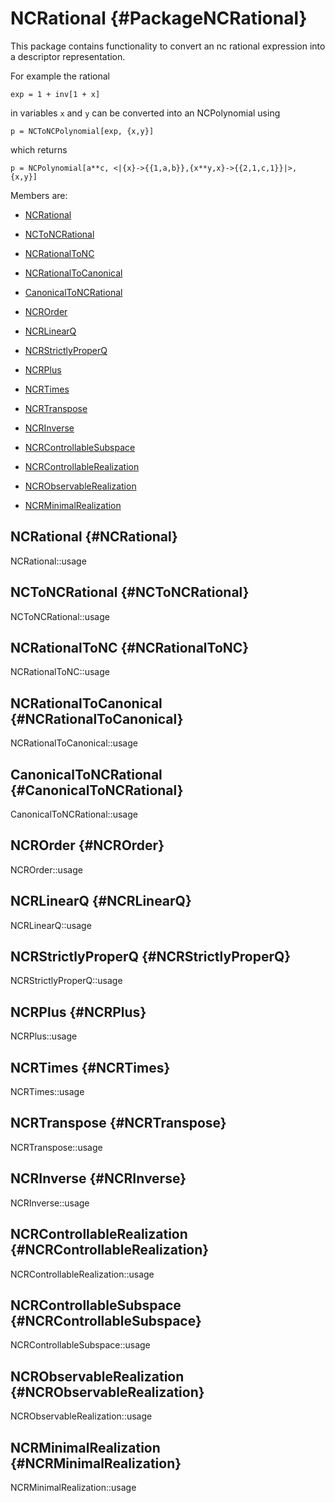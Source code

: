 # NCRational {#PackageNCRational}

This package contains functionality to convert an nc rational expression into a descriptor representation.

For example the rational

    exp = 1 + inv[1 + x]

in variables `x` and `y` can be converted into an NCPolynomial using

    p = NCToNCPolynomial[exp, {x,y}]

which returns

    p = NCPolynomial[a**c, <|{x}->{{1,a,b}},{x**y,x}->{{2,1,c,1}}|>, {x,y}]

Members are:

* [NCRational](#NCRational)
* [NCToNCRational](#NCToNCRational)
* [NCRationalToNC](#NCRationalToNC)
* [NCRationalToCanonical](#NCRationalToCanonical)
* [CanonicalToNCRational](#CanonicalToNCRational)

* [NCROrder](#NCROrder)
* [NCRLinearQ](#NCRLinearQ)
* [NCRStrictlyProperQ](#NCRStrictlyProperQ)

* [NCRPlus](#NCRPlus)
* [NCRTimes](#NCRTimes)
* [NCRTranspose](#NCRTranspose)
* [NCRInverse](#NCRInverse)

* [NCRControllableSubspace](#NCRControllableSubspace)
* [NCRControllableRealization](#NCRControllableRealization)
* [NCRObservableRealization](#NCRObservableRealization)
* [NCRMinimalRealization](#NCRMinimalRealization)

## NCRational {#NCRational}
NCRational::usage

## NCToNCRational {#NCToNCRational}
NCToNCRational::usage

## NCRationalToNC {#NCRationalToNC}
NCRationalToNC::usage

## NCRationalToCanonical {#NCRationalToCanonical}
NCRationalToCanonical::usage

## CanonicalToNCRational {#CanonicalToNCRational}
CanonicalToNCRational::usage

## NCROrder {#NCROrder}
NCROrder::usage

## NCRLinearQ {#NCRLinearQ}
NCRLinearQ::usage

## NCRStrictlyProperQ {#NCRStrictlyProperQ}
NCRStrictlyProperQ::usage

## NCRPlus {#NCRPlus}
NCRPlus::usage

## NCRTimes {#NCRTimes}
NCRTimes::usage

## NCRTranspose {#NCRTranspose}
NCRTranspose::usage

## NCRInverse {#NCRInverse}
NCRInverse::usage

## NCRControllableRealization {#NCRControllableRealization}
NCRControllableRealization::usage

## NCRControllableSubspace {#NCRControllableSubspace}
NCRControllableSubspace::usage

## NCRObservableRealization {#NCRObservableRealization}
NCRObservableRealization::usage

## NCRMinimalRealization {#NCRMinimalRealization}
NCRMinimalRealization::usage
